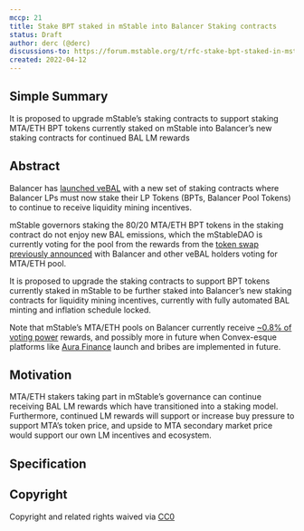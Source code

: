 ```yaml
---
mccp: 21
title: Stake BPT staked in mStable into Balancer Staking contracts
status: Draft
author: derc (@derc)
discussions-to: https://forum.mstable.org/t/rfc-stake-bpt-staked-in-mstable-into-balancer-staking-contracts/
created: 2022-04-12
---
```


## Simple Summary

It is proposed to upgrade mStable’s staking contracts to support staking MTA/ETH BPT tokens currently staked on mStable into Balancer’s new staking contracts for continued BAL LM rewards

## Abstract

Balancer has [launched veBAL](https://medium.com/balancer-protocol/vebal-is-live-aeda1ae13e20) with a new set of staking contracts where Balancer LPs must now stake their LP Tokens (BPTs, Balancer Pool Tokens) to continue to receive liquidity mining incentives.

mStable governors staking the 80/20 MTA/ETH BPT tokens in the staking contract do not enjoy new BAL emissions, which the mStableDAO is currently voting for the pool from the rewards from the [token swap previously announced](https://medium.com/balancer-protocol/mstable-and-balancer-dao-announce-treasury-swap-e0b031b2387d) with Balancer and other veBAL holders voting for MTA/ETH pool.

It is proposed to upgrade the staking contracts to support BPT tokens currently staked in mStable to be further staked into Balancer’s new staking contracts for liquidity mining incentives, currently with fully automated BAL minting and inflation schedule locked.

Note that mStable’s MTA/ETH pools on Balancer currently receive [~0.8% of voting power](https://app.balancer.fi/#/vebal) rewards, and possibly more in future when Convex-esque platforms like [Aura Finance](https://forum.balancer.fi/t/proposal-allowlist-aura-finance-in-balancer-votingescrow/2708) launch and bribes are implemented in future.

## Motivation

MTA/ETH stakers taking part in mStable’s governance can continue receiving BAL LM rewards which have transitioned into a staking model. Furthermore, continued LM rewards will support or increase buy pressure to support MTA’s token price, and upside to MTA secondary market price would support our own LM incentives and ecosystem.

## Specification




## Copyright

Copyright and related rights waived via [CC0](https://creativecommons.org/publicdomain/zero/1.0/)
